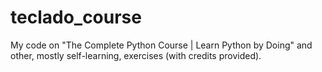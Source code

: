 # teclado_course
My code on "The Complete Python Course | Learn Python by Doing" and other, mostly self-learning, exercises (with credits provided).
